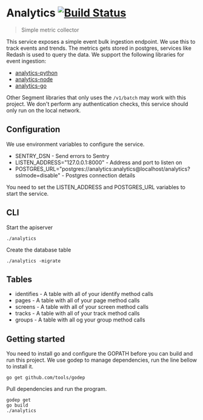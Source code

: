 # Analytics [![Build Status](https://ci.abakus.no/api/badges/webkom/analytics/status.svg)](https://ci.abakus.no/webkom/analytics)

> Simple metric collector

This service exposes a simple event bulk ingestion endpoint. We use this to track events
and trends. The metrics gets stored in postgres, services like Redash is used to query the
data. We support the following libraries for event ingestion:

* [analytics-python](https://github.com/segmentio/analytics-python)
* [analytics-node](https://github.com/segmentio/analytics-node)
* [analytics-go](https://github.com/segmentio/analytics-go)

Other Segment libraries that only uses the `/v1/batch` may work with this project.
We don't perform any authentication checks, this service should only run on the local network.

## Configuration

We use environment variables to configure the service.

* SENTRY_DSN - Send errors to Sentry
* LISTEN_ADDRESS="127.0.0.1:8000" - Address and port to listen on
* POSTGRES_URL="postgres://analytics:analytics@localhost/analytics?sslmode=disable" - Postgres connection details

You need to set the LISTEN_ADDRESS and POSTGRES_URL variables to start the service.


## CLI

Start the apiserver
```
./analytics
```

Create the database table
```
./analytics -migrate
```

## Tables

* identifies - A table with all of your identify method calls
* pages - A table with all of your page method calls
* screens - A table with all of your screen method calls
* tracks - A table with all of your track method calls
* groups - A table with all og your group method calls

## Getting started

You need to install go and configure the GOPATH before you can build and run this project.
We use godep to manage dependencies, run the line bellow to install it.

```
go get github.com/tools/godep
```

Pull dependencies and run the program.

```
godep get
go build
./analytics
```